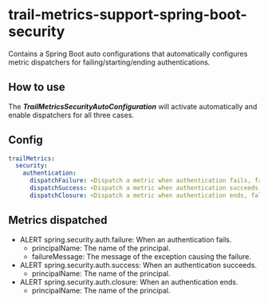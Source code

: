 # trail-metrics-support-spring-boot-security

Contains a Spring Boot auto configurations that automatically configures metric dispatchers for failing/starting/ending authentications.

## How to use

The **_TrailMetricsSecurityAutoConfiguration_** will activate automatically and enable dispatchers for all three cases.

## Config

```yaml
trailMetrics:
  security:
    authentication:
      dispatchFailure: <Dispatch a metric when authentication fails, false by default>
      dispatchSuccess: <Dispatch a metric when authentication succeeds, false by default>
      dispatchClosure: <Dispatch a metric when authentication ends, false by default>
```

## Metrics dispatched
- ALERT spring.security.auth.failure: When an authentication fails.
  - principalName: The name of the principal.
  - failureMessage: The message of the exception causing the failure.
- ALERT spring.security.auth.success: When an authentication succeeds.
  - principalName: The name of the principal.
- ALERT spring.security.auth.closure: When an authentication ends.
  - principalName: The name of the principal.